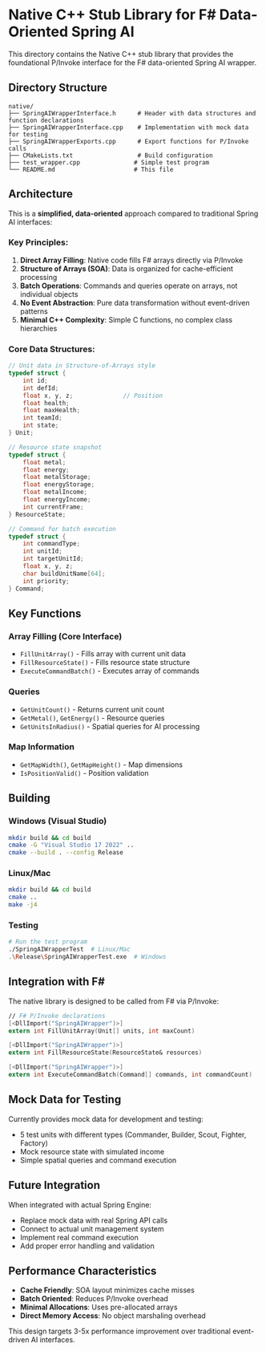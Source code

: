 # Native C++ Stub Library for F# Data-Oriented Spring AI

This directory contains the Native C++ stub library that provides the foundational P/Invoke interface for the F# data-oriented Spring AI wrapper.

## Directory Structure

```
native/
├── SpringAIWrapperInterface.h      # Header with data structures and function declarations
├── SpringAIWrapperInterface.cpp    # Implementation with mock data for testing
├── SpringAIWrapperExports.cpp      # Export functions for P/Invoke calls
├── CMakeLists.txt                  # Build configuration
├── test_wrapper.cpp               # Simple test program
└── README.md                      # This file
```

## Architecture

This is a **simplified, data-oriented** approach compared to traditional Spring AI interfaces:

### Key Principles:
1. **Direct Array Filling**: Native code fills F# arrays directly via P/Invoke
2. **Structure of Arrays (SOA)**: Data is organized for cache-efficient processing
3. **Batch Operations**: Commands and queries operate on arrays, not individual objects
4. **No Event Abstraction**: Pure data transformation without event-driven patterns
5. **Minimal C++ Complexity**: Simple C functions, no complex class hierarchies

### Core Data Structures:

```cpp
// Unit data in Structure-of-Arrays style
typedef struct {
    int id;
    int defId;
    float x, y, z;              // Position
    float health;
    float maxHealth;
    int teamId;
    int state;
} Unit;

// Resource state snapshot
typedef struct {
    float metal;
    float energy;
    float metalStorage;
    float energyStorage;
    float metalIncome;
    float energyIncome;
    int currentFrame;
} ResourceState;

// Command for batch execution
typedef struct {
    int commandType;
    int unitId;
    int targetUnitId;
    float x, y, z;
    char buildUnitName[64];
    int priority;
} Command;
```

## Key Functions

### Array Filling (Core Interface)
- `FillUnitArray()` - Fills array with current unit data
- `FillResourceState()` - Fills resource state structure
- `ExecuteCommandBatch()` - Executes array of commands

### Queries
- `GetUnitCount()` - Returns current unit count
- `GetMetal()`, `GetEnergy()` - Resource queries
- `GetUnitsInRadius()` - Spatial queries for AI processing

### Map Information
- `GetMapWidth()`, `GetMapHeight()` - Map dimensions
- `IsPositionValid()` - Position validation

## Building

### Windows (Visual Studio)
```bash
mkdir build && cd build
cmake -G "Visual Studio 17 2022" ..
cmake --build . --config Release
```

### Linux/Mac
```bash
mkdir build && cd build
cmake ..
make -j4
```

### Testing
```bash
# Run the test program
./SpringAIWrapperTest  # Linux/Mac
.\Release\SpringAIWrapperTest.exe  # Windows
```

## Integration with F#

The native library is designed to be called from F# via P/Invoke:

```fsharp
// F# P/Invoke declarations
[<DllImport("SpringAIWrapper")>]
extern int FillUnitArray(Unit[] units, int maxCount)

[<DllImport("SpringAIWrapper")>]
extern int FillResourceState(ResourceState& resources)

[<DllImport("SpringAIWrapper")>]
extern int ExecuteCommandBatch(Command[] commands, int commandCount)
```

## Mock Data for Testing

Currently provides mock data for development and testing:
- 5 test units with different types (Commander, Builder, Scout, Fighter, Factory)
- Mock resource state with simulated income
- Simple spatial queries and command execution

## Future Integration

When integrated with actual Spring Engine:
- Replace mock data with real Spring API calls
- Connect to actual unit management system
- Implement real command execution
- Add proper error handling and validation

## Performance Characteristics

- **Cache Friendly**: SOA layout minimizes cache misses
- **Batch Oriented**: Reduces P/Invoke overhead
- **Minimal Allocations**: Uses pre-allocated arrays
- **Direct Memory Access**: No object marshaling overhead

This design targets 3-5x performance improvement over traditional event-driven AI interfaces.
